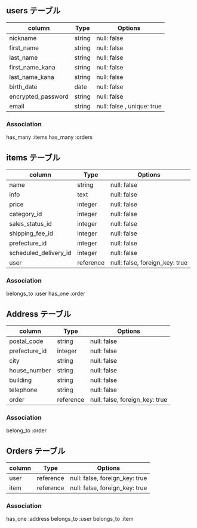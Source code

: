 
## users テーブル
| column             | Type   | Options                    | 
| ------------------ | ------ | -------------------------- |
| nickname           | string | null: false                |
| first_name         | string | null: false                |
| last_name          | string | null: false                |
| first_name_kana    | string | null: false                |
| last_name_kana     | string | null: false                |
| birth_date         | date   | null: false                |
| encrypted_password | string | null: false                |
| email              | string | null: false , unique: true |

### Association
has_many :items
has_many :orders

## items テーブル
| column                | Type      | Options                        |
| --------------------- | --------- | ------------------------------ |
| name                  | string    | null: false                    |
| info                  | text      | null: false                    |
| price	                | integer   | null: false                    |
| category_id           | integer   | null: false                    |
| sales_status_id       | integer   | null: false                    |
| shipping_fee_id       | integer   | null: false                    |
| prefecture_id         | integer   | null: false                    |
| scheduled_delivery_id | integer   | null: false                    |
| user                  | reference | null: false, foreign_key: true |

### Association
belongs_to :user
has_one :order

## Address テーブル
| column        | Type      | Options                        |
| ------------- | --------- | ------------------------------ |
| postal_code   | string    | null: false                    |
| prefecture_id | integer   | null: false                    |
| city          | string    | null: false                    |
| house_number  | string    | null: false                    |
| building      | string    | null: false                    |
| telephone     | string    | null: false                    |
| order         | reference | null: false, foreign_key: true |

### Association
belong_to :order

## Orders テーブル
| column | Type      | Options                        |
| ------ | --------- | ------------------------------ |
| user   | reference | null: false, foreign_key: true |
| item   | reference | null: false, foreign_key: true |

### Association
has_one :address
belongs_to :user
belongs_to :item